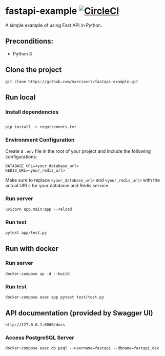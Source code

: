 # fastapi-example [![CircleCI](https://circleci.com/gh/marciovrl/fastapi-example.svg?style=svg)](https://circleci.com/gh/marciovrl/fastapi-example)

A simple example of using Fast API in Python.

## Preconditions:

- Python 3

## Clone the project

```
git clone https://github.com/marciovrl/fastapi-example.git
```

## Run local

### Install dependencies

```

pip install -r requirements.txt
```

### Environment Configuration

Create a `.env` file in the root of your project and include the following configurations:

```
DATABASE_URL=<your_database_url>
REDIS_URL=<your_redis_url>
```

Make sure to replace `<your_database_url>` and `<your_redis_url>` with the actual URLs for your database and Redis service.

### Run server

```
uvicorn app.main:app --reload
```

### Run test

```
pytest app/test.py
```

## Run with docker

### Run server

```
docker-compose up -d --build
```

### Run test

```
docker-compose exec app pytest test/test.py
```

## API documentation (provided by Swagger UI)

```
http://127.0.0.1:8000/docs
```

### Access PostgreSQL Server

```
docker-compose exec db psql --username=fastapi --dbname=fastapi_dev
```